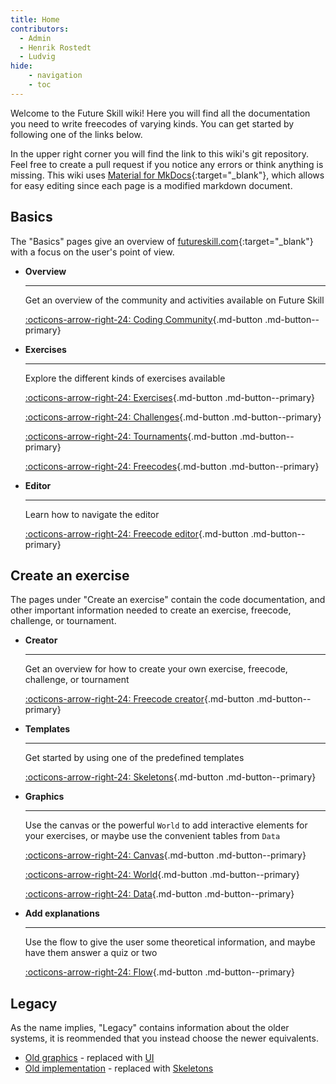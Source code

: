```yaml
---
title: Home
contributors:
  - Admin
  - Henrik Rostedt
  - Ludvig
hide:
    - navigation
    - toc
---
```


Welcome to the Future Skill wiki!
Here you will find all the documentation you need to write freecodes of varying kinds.
You can get started by following one of the links below.

In the upper right corner you will find the link to this wiki's git repository.
Feel free to create a pull request if you notice any errors or think anything is missing.
This wiki uses [Material for MkDocs](https://squidfunk.github.io/mkdocs-material/){:target="_blank"}, which allows for easy editing since each page is a modified markdown document.

## Basics

The "Basics" pages give an overview of [futureskill.com](https://futureskill.com){:target="_blank"} with a focus on the user's point of view.

<div class="grid cards" markdown>

-   **Overview**
    
    --- 
    
    Get an overview of the community and activities available on Future Skill
    
    [:octicons-arrow-right-24: Coding Community](basics/Coding_Community.md){.md-button .md-button--primary}

-   **Exercises**
    
    ---

    Explore the different kinds of exercises available

    [:octicons-arrow-right-24: Exercises](basics/Exercises.md){.md-button .md-button--primary}

    [:octicons-arrow-right-24: Challenges](basics/Challenges.md){.md-button .md-button--primary}

    [:octicons-arrow-right-24: Tournaments](basics/Tournaments.md){.md-button .md-button--primary}

    [:octicons-arrow-right-24: Freecodes](basics/Freecodes.md){.md-button .md-button--primary}

-   **Editor**

    ---

    Learn how to navigate the editor

    [:octicons-arrow-right-24: Freecode editor](basics/Freecode_editor.md){.md-button .md-button--primary}

</div>

## Create an exercise

The pages under "Create an exercise" contain the code documentation, and other important information needed to create an exercise, freecode, challenge, or tournament.

<div class="grid cards" markdown>

-   **Creator**

    ---

    Get an overview for how to create your own exercise, freecode, challenge, or tournament

    [:octicons-arrow-right-24: Freecode creator](create_an_exercise/Freecode_creator.md){.md-button .md-button--primary}

-   **Templates**

    ---

    Get started by using one of the predefined templates

    [:octicons-arrow-right-24: Skeletons](create_an_exercise/Skeletons.md){.md-button .md-button--primary}

-   **Graphics**

    ---

    Use the canvas or the powerful `World` to add interactive elements for your exercises, or maybe use the convenient tables from `Data`

    [:octicons-arrow-right-24: Canvas](create_an_exercise/UI.md){.md-button .md-button--primary}

    [:octicons-arrow-right-24: World](create_an_exercise/World.md){.md-button .md-button--primary}

    [:octicons-arrow-right-24: Data](create_an_exercise/Data.md){.md-button .md-button--primary}

-   **Add explanations**

    ---

    Use the flow to give the user some theoretical information, and maybe have them answer a quiz or two

    [:octicons-arrow-right-24: Flow](create_an_exercise/Flow.md){.md-button .md-button--primary}

</div>

## Legacy

As the name implies, "Legacy" contains information about the older systems, it is reommended that you instead choose the newer equivalents.

- [Old graphics](legacy/Freecode_graphics.md) - replaced with [UI](create_an_exercise/UI.md)
- [Old implementation](legacy/Implementation.md) - replaced with [Skeletons](create_an_exercise/Skeletons.md)

